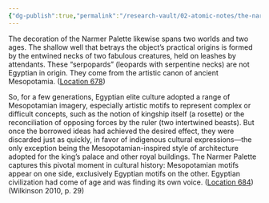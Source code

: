 ```yaml
---
{"dg-publish":true,"permalink":"/research-vault/02-atomic-notes/the-narmer-palette-indicates-prehistoric-ties-between-egypt-and-mesopotamia/"}
---
```


The decoration of the Narmer Palette likewise spans two worlds and two ages. The shallow well that betrays the object’s practical origins is formed by the entwined necks of two fabulous creatures, held on leashes by attendants. These “serpopards” (leopards with serpentine necks) are not Egyptian in origin. They come from the artistic canon of ancient Mesopotamia. ([Location 678](https://readwise.io/to_kindle?action=open&asin=B004FGMZAI&location=678))

 So, for a few generations, Egyptian elite culture adopted a range of Mesopotamian imagery, especially artistic motifs to represent complex or difficult concepts, such as the notion of kingship itself (a rosette) or the reconciliation of opposing forces by the ruler (two intertwined beasts). But once the borrowed ideas had achieved the desired effect, they were discarded just as quickly, in favor of indigenous cultural expressions—the only exception being the Mesopotamian-inspired style of architecture adopted for the king’s palace and other royal buildings. The Narmer Palette captures this pivotal moment in cultural history: Mesopotamian motifs appear on one side, exclusively Egyptian motifs on the other. Egyptian civilization had come of age and was finding its own voice. ([Location 684](https://readwise.io/to_kindle?action=open&asin=B004FGMZAI&location=684))(Wilkinson 2010, p. 29)